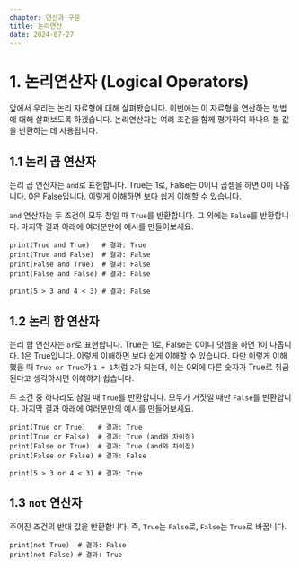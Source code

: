 ```yaml
---
chapter: 연산과 구문
title: 논리연산
date: 2024-07-27
---
```


# 1. 논리연산자 (Logical Operators)

앞에서 우리는 논리 자료형에 대해 살펴봤습니다. 이번에는 이 자료형을 연산하는 방법에 대해 살펴보도록 하겠습니다. 논리연산자는 여러 조건을 함께 평가하여 하나의 불 값을 반환하는 데 사용됩니다. 

## 1.1 논리 곱 연산자

논리 곱 연산자는 `and`로 표현합니다. True는 1로, False는 0이니 곱셈을 하면 0이 나옵니다. 0은 False입니다. 이렇게 이해하면 보다 쉽게 이해할 수 있습니다.

`and` 연산자는 두 조건이 모두 참일 때 `True`를 반환합니다. 그 외에는 `False`를 반환합니다. 마지막 결과 아래에 여러분만에 예시를 만들어보세요.

```python-exec
print(True and True)   # 결과: True
print(True and False)  # 결과: False
print(False and True)  # 결과: False
print(False and False) # 결과: False

print(5 > 3 and 4 < 3) # 결과: False
```

## 1.2 논리 합 연산자

논리 합 연산자는 `or`로 표현합니다. True는 1로, False는 0이니 덧셈을 하면 1이 나옵니다. 1은 True입니다. 이렇게 이해하면 보다 쉽게 이해할 수 있습니다. 다만 이렇게 이해했을 때 `True or True`가 `1 + 1`처럼 `2`가 되는데, 이는 0외에 다른 숫자가 True로 취급된다고 생각하시면 이해하기 쉽습니다.

두 조건 중 하나라도 참일 때 `True`를 반환합니다. 모두가 거짓일 때만 `False`를 반환합니다. 마지막 결과 아래에 여러분만의 예시를 만들어보세요.

```python-exec
print(True or True)   # 결과: True
print(True or False)  # 결과: True (and와 차이점)
print(False or True)  # 결과: True (and와 차이점)
print(False or False) # 결과: False

print(5 > 3 or 4 < 3) # 결과: True
```

## 1.3 `not` 연산자

주어진 조건의 반대 값을 반환합니다. 즉, `True`는 `False`로, `False`는 `True`로 바꿉니다.

```python-exec
print(not True)  # 결과: False
print(not False) # 결과: True
```